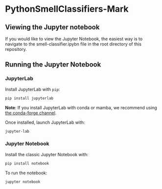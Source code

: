 # PythonSmellClassifiers-Mark

## Viewing the Jupyter notebook 

If you would like to view the Jupyter Notebook, the easiest way is to navigate to the smell-classifier.ipybn file in the root directory of this repository. 

## Running the Jupyter Notebook

### JupyterLab

Install JupyterLab with `pip`:

```bash
pip install jupyterlab
```
**Note**: If you install JupyterLab with conda or mamba, we recommend using [the conda-forge channel](https://conda-forge.org/).

Once installed, launch JupyterLab with:

```bash
jupyter-lab
```

### Jupyter Notebook

Install the classic Jupyter Notebook with:

```bash
pip install notebook
```

To run the notebook:

```bash
jupyter notebook
```
